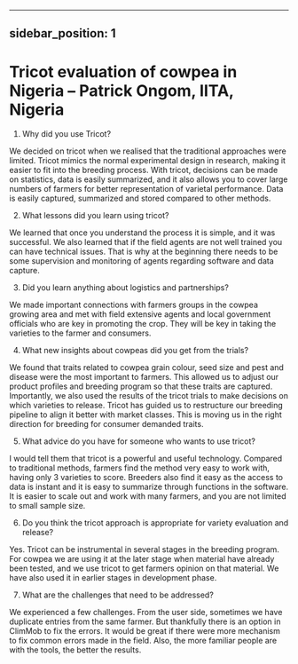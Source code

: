 ---
sidebar_position: 1
--

# Tricot evaluation of cowpea in Nigeria – Patrick Ongom, IITA, Nigeria

1.	Why did you use Tricot? 

We decided on tricot when we realised that the traditional approaches were limited. Tricot mimics the normal experimental design in research, making it easier to fit into the breeding process. With tricot, decisions can be made on statistics, data is easily summarized, and it also allows you to cover large numbers of farmers for better representation of varietal performance. Data is easily captured, summarized and stored compared to other methods.

2.	What lessons did you learn using tricot?  

We learned that once you understand the process it is simple, and it was successful. We also learned that if the field agents are not well trained you can have technical issues. That is why at the beginning there needs to be some supervision and monitoring of agents regarding software and data capture. 

3.	Did you learn anything about logistics and partnerships? 

We made important connections with farmers groups in the cowpea growing area and met with field extensive agents and local government officials who are key in promoting the crop. They will be key in taking the varieties to the farmer and consumers.

4.	What new insights about cowpeas did you get from the trials? 

We found that traits related to cowpea grain colour, seed size and pest and disease were the most important to farmers. This allowed us to adjust our product profiles and breeding program so that these traits are captured. Importantly, we also used the results of the tricot trials to make decisions on which varieties to release. Tricot has guided us to restructure our breeding pipeline to align it better with market classes. This is moving us in the right direction for breeding for consumer demanded traits.

5.	What advice do you have for someone who wants to use tricot?  

I would tell them that tricot is a powerful and useful technology. Compared to traditional methods, farmers find the method very easy to work with, having only 3 varieties to score. Breeders also find it easy as the access to data is instant and it is easy to summarize through functions in the software. It is easier to scale out and work with many farmers, and you are not limited to small sample size. 

6.	Do you think the tricot approach is appropriate for variety evaluation and release? 

Yes. Tricot can be instrumental in several stages in the breeding program. For cowpea we are using it at the later stage when material have already been tested, and we use tricot to get farmers opinion on that material. We have also used it in earlier stages in development phase. 

7.	What are the challenges that need to be addressed? 

We experienced a few challenges. From the user side, sometimes we have duplicate entries from the same farmer. But thankfully there is an option in ClimMob to fix the errors. It would be great if there were more mechanism to fix common errors made in the field. Also, the more familiar people are with the tools, the better the results.
